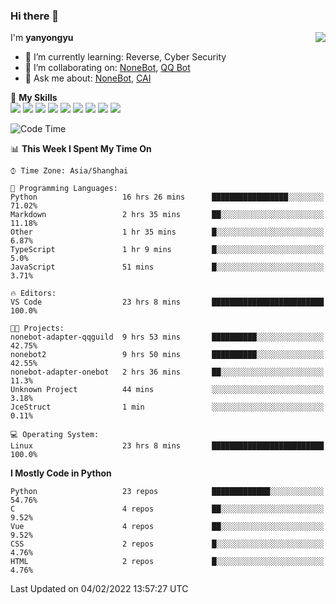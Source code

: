 ### Hi there 👋

<a href="#">
  <img align="right" src="https://github-readme-stats.vercel.app/api?username=yanyongyu&count_private=true&show_icons=true&bg_color=15,f2f7fd,E0EAFC" />
</a>

I'm **yanyongyu**

- 🌱 I’m currently learning: Reverse, Cyber Security
- 👯 I’m collaborating on: [NoneBot](https://github.com/nonebot), [QQ Bot](https://github.com/Mrs4s/go-cqhttp)
- 💬 Ask me about: [NoneBot](https://github.com/nonebot), [CAI](https://github.com/cscs181/CAI)

🌟 **My Skills**  
![](https://img.shields.io/badge/-Python-3e74a2?style=flat-square&logo=Python&logoColor=fff)
![](https://img.shields.io/badge/-Node.js-339933?style=flat-square&logo=Node.js&logoColor=fff)
![](https://img.shields.io/badge/-Vue-4fc08d?style=flat-square&logo=Vue.js&logoColor=fff)
![](https://img.shields.io/badge/-React-2d98ce?style=flat-square&logo=React&logoColor=fff)
![](https://img.shields.io/badge/-Docker-2496ED?style=flat-square&logo=Docker&logoColor=fff)
![](https://img.shields.io/badge/-Linux-000000?style=flat-square&logo=Linux&logoColor=fff)
![](https://img.shields.io/badge/-MySQL-4479A1?style=flat-square&logo=MySQL&logoColor=fff)
![](https://img.shields.io/badge/-Redis-DC382D?style=flat-square&logo=Redis&logoColor=fff)
![](https://img.shields.io/badge/-MongoDB-47A248?style=flat-square&logo=MongoDB&logoColor=fff)

<!--START_SECTION:waka-->
![Code Time](http://img.shields.io/badge/Code%20Time-2%2C092%20hrs%2050%20mins-blue)

📊 **This Week I Spent My Time On** 

```text
⌚︎ Time Zone: Asia/Shanghai

💬 Programming Languages: 
Python                   16 hrs 26 mins      █████████████████░░░░░░░░   71.02% 
Markdown                 2 hrs 35 mins       ██░░░░░░░░░░░░░░░░░░░░░░░   11.18% 
Other                    1 hr 35 mins        █░░░░░░░░░░░░░░░░░░░░░░░░   6.87% 
TypeScript               1 hr 9 mins         █░░░░░░░░░░░░░░░░░░░░░░░░   5.0% 
JavaScript               51 mins             █░░░░░░░░░░░░░░░░░░░░░░░░   3.71%

🔥 Editors: 
VS Code                  23 hrs 8 mins       █████████████████████████   100.0%

🐱‍💻 Projects: 
nonebot-adapter-qqguild  9 hrs 53 mins       ██████████░░░░░░░░░░░░░░░   42.75% 
nonebot2                 9 hrs 50 mins       ██████████░░░░░░░░░░░░░░░   42.55% 
nonebot-adapter-onebot   2 hrs 36 mins       ██░░░░░░░░░░░░░░░░░░░░░░░   11.3% 
Unknown Project          44 mins             ░░░░░░░░░░░░░░░░░░░░░░░░░   3.18% 
JceStruct                1 min               ░░░░░░░░░░░░░░░░░░░░░░░░░   0.11%

💻 Operating System: 
Linux                    23 hrs 8 mins       █████████████████████████   100.0%

```

**I Mostly Code in Python** 

```text
Python                   23 repos            █████████████░░░░░░░░░░░░   54.76% 
C                        4 repos             ██░░░░░░░░░░░░░░░░░░░░░░░   9.52% 
Vue                      4 repos             ██░░░░░░░░░░░░░░░░░░░░░░░   9.52% 
CSS                      2 repos             █░░░░░░░░░░░░░░░░░░░░░░░░   4.76% 
HTML                     2 repos             █░░░░░░░░░░░░░░░░░░░░░░░░   4.76%

```



 Last Updated on 04/02/2022 13:57:27 UTC
<!--END_SECTION:waka-->
